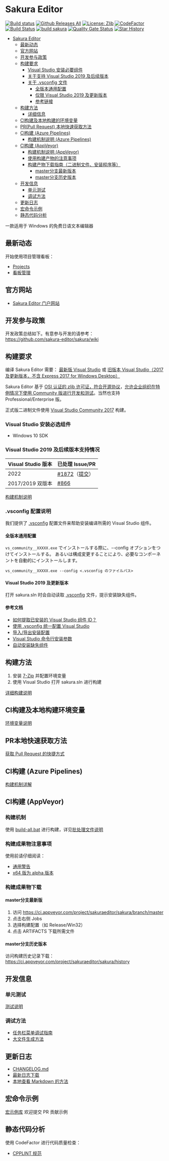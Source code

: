 # Sakura Editor
[![Build status](https://ci.appveyor.com/api/projects/status/xlsp22h1q91mh96j/branch/master?svg=true)](https://ci.appveyor.com/project/sakuraeditor/sakura/branch/master)
[![Github Releases All](https://img.shields.io/github/downloads/sakura-editor/sakura/total.svg)](https://github.com/sakura-editor/sakura/releases "All Releases")
[![License: Zlib](https://img.shields.io/badge/License-Zlib-lightgrey.svg)](https://opensource.org/licenses/Zlib)
[![CodeFactor](https://www.codefactor.io/repository/github/sakura-editor/sakura/badge)](https://www.codefactor.io/repository/github/sakura-editor/sakura)
[![Build Status](https://dev.azure.com/sakuraeditor/sakura/_apis/build/status/sakura-editor.sakura?branchName=master)](https://dev.azure.com/sakuraeditor/sakura/_build/latest?definitionId=3&branchName=master)
[![build sakura](https://github.com/sakura-editor/sakura/workflows/build%20sakura/badge.svg)](https://github.com/sakura-editor/sakura/actions?query=workflow%3A%22build+sakura%22)
[![Quality Gate Status](https://sonarcloud.io/api/project_badges/measure?project=sakura-editor_sakura&metric=alert_status)](https://sonarcloud.io/dashboard?id=sakura-editor_sakura)
[![Star History](https://img.shields.io/badge/star-histroy-yellow.svg)](https://star-history.t9t.io/#sakura-editor/sakura)

<!-- 以下は Markdownの参照形式によるリンク の定義です。 -->
<!-- 参照 https://hail2u.net/blog/coding/markdown-reference-style-links.html -->

[Visual Studio 以前のバージョン]: https://visualstudio.microsoft.com/ja/vs/older-downloads/ "Visual Studio 以前のバージョン"
[Visual Studio 最新版]: https://visualstudio.microsoft.com/ja/downloads/ "Visual Studio 最新版"
[ライセンスの OSI のページ]: https://opensource.org/license/zlib
[Visual Studio Community ライセンス]: https://visualstudio.microsoft.com/ja/license-terms/vs2022-ga-community/
[Markdown をローカルで確認する方法]: https://github.com/sakura-editor/sakura/wiki/markdown-%E3%82%92%E3%83%AD%E3%83%BC%E3%82%AB%E3%83%AB%E3%81%A7%E7%A2%BA%E8%AA%8D%E3%81%99%E3%82%8B%E6%96%B9%E6%B3%95
[How to extract currently installed Visual Studio component IDs?]: https://stackoverflow.com/questions/52946333/how-to-extract-currently-installed-visual-studio-component-ids
[Configure Visual Studio across your organization with .vsconfig]: https://devblogs.microsoft.com/setup/configure-visual-studio-across-your-organization-with-vsconfig/
[インストール構成をインポートまたはエクスポートする]: https://docs.microsoft.com/ja-jp/visualstudio/install/import-export-installation-configurations?view=vs-2019
[コマンド ライン パラメーターを使用して Visual Studio をインストールする]: https://docs.microsoft.com/ja-jp/visualstudio/install/use-command-line-parameters-to-install-visual-studio?view=vs-2019
[不足しているコンポーネントを自動的にインストールする]: https://docs.microsoft.com/ja-jp/visualstudio/install/import-export-installation-configurations?view=vs-2019#automatically-install-missing-components

<!-- TOC -->

- [Sakura Editor](#sakura-editor)
  - [最新动态](#hot-topic)
  - [官方网站](#web-site)
  - [开发参与政策](#開発参加ポリシー)
  - [构建要求](#build-requirements)
    - [Visual Studio 安装必要组件](#visual-studio-install-options-required)
    - [关于支持 Visual Studio 2019 及后续版本](#visual-studio-2019-以降の対応に関して)
    - [关于 .vsconfig 文件](#vsconfig-に関して)
      - [全版本通用配置](#visual-studio-2017-以降共通)
      - [仅限 Visual Studio 2019 及更新版本](#visual-studio-2019-以降のみ)
      - [参考链接](#参照)
  - [构建方法](#how-to-build)
    - [详细信息](#詳細情報)
  - [CI构建及本地构建的环境变量](#ci-buildおよびローカルビルドの環境変数)
  - [PR(Pull Request) 本地快速获取方法](#prpull-request-を簡単にローカルに取得する方法)
  - [CI构建 (Azure Pipelines)](#ci-build-azure-pipelines)
    - [构建机制说明 (Azure Pipelines)](#ビルドの仕組み-azure-pipelines)
  - [CI构建 (AppVeyor)](#ci-build-appveyor)
    - [构建机制说明 (AppVeyor)](#ビルドの仕組み-appveyor)
    - [使用构建产物的注意事项](#ビルド成果物を利用する上での注意事項)
    - [构建产物下载指南（二进制文件、安装程序等）](#ビルド成果物のダウンロードバイナリインストーラなど)
      - [master分支最新版本](#master-の-最新)
      - [master分支历史版本](#master-の-最新以外)
  - [开发信息](#開発情報)
    - [单元测试](#単体テスト)
    - [调试方法](#デバッグ方法)
  - [更新日志](#変更履歴)
  - [宏命令示例](#マクロのサンプル)
  - [静态代码分析](#静的コード解析)

<!-- /TOC -->

一款适用于 Windows 的免费日语文本编辑器

## 最新动态
开始使用项目管理看板：

- [Projects](https://github.com/orgs/sakura-editor/projects)
- [看板管理](https://github.com/sakura-editor/sakura/wiki/ProjectOperation)

## 官方网站
- [Sakura Editor 门户网站](https://sakura-editor.github.io/)

## 开发参与政策
开发政策总结如下。有意参与开发的请参考：  
https://github.com/sakura-editor/sakura/wiki

## 构建要求

编译 Sakura Editor 需要：
[最新版 Visual Studio][Visual Studio 最新版] 或 [旧版本 Visual Studio（2017 及更新版本，不含 Express 2017 for Windows Desktop）][Visual Studio 以前のバージョン]

Sakura Editor 基于 [OSI 认证的 zlib 许可证][ライセンスの OSI のページ][，符合开源协议](LICENSE)，[允许企业组织在特例情况下使用 Community 版进行开发和测试][Visual Studio Community ライセンス]。当然也支持 Professional/Enterprise 版。

正式版二进制文件使用 [Visual Studio Community 2017][Visual Studio 以前のバージョン] 构建。

### Visual Studio 安装必选组件
- Windows 10 SDK

### Visual Studio 2019 及后续版本支持情况

| Visual Studio 版本 | 已处理 Issue/PR                                           |
| ------------------ | -------------------------------------------------------- |
| 2022               | [#1872](https://github.com/sakura-editor/sakura/pull/1872)（[提交][2022対応コミット]） |
| 2017/2019 双版本   | [#866](https://github.com/sakura-editor/sakura/issues/866) |

[2022対応コミット]: https://github.com/sakura-editor/sakura/pull/1872/commits/93cf3f3eacfed6a4d0a2c30d5445b53b2599db3c

[构建机制说明](vcx-props/project-PlatformToolset.md)

### .vsconfig 配置说明

我们提供了 [.vsconfig](.vsconfig) 配置文件来帮助安装编译所需的 Visual Studio 组件。

#### 全版本通用配置

`vs_community__XXXXX.exe` でインストールする際に、--config オプションをつけてインストールする。
あるいは構成変更することにより、必要なコンポーネントを自動的にインストールします。

```
vs_community__XXXXX.exe --config <.vsconfig のファイルパス>
```

#### Visual Studio 2019 及更新版本
打开 sakura.sln 时会自动读取 [.vsconfig](.vsconfig) 文件，提示安装缺失组件。

#### 参考文档
- [如何提取已安装的 Visual Studio 组件 ID？][How to extract currently installed Visual Studio component IDs?]
- [使用 .vsconfig 统一配置 Visual Studio][Configure Visual Studio across your organization with .vsconfig]
- [导入/导出安装配置][インストール構成をインポートまたはエクスポートする]
- [Visual Studio 命令行安装参数][コマンド ライン パラメーターを使用して Visual Studio をインストールする]
- [自动安装缺失组件][不足しているコンポーネントを自動的にインストールする]

## 构建方法
1. 安装 [7-Zip](https://7-zip.opensource.jp/) 并配置环境变量
2. 使用 Visual Studio 打开 sakura.sln 进行构建

[详细构建说明](build.md)

## CI构建及本地构建环境变量
[环境变量说明](ci/build-envvars.md)

## PR本地快速获取方法
[获取 Pull Request 的快捷方式](get-PR.md)

## CI构建 (Azure Pipelines)
[构建机制详解](ci/azure-pipelines/azure-pipelines.md)

## CI构建 (AppVeyor)

### 构建机制
使用 [build-all.bat](build-all.bat) 进行构建，详见[批处理文件说明](ci/build-batchfiles.md)

### 构建成果物注意事项
使用前请仔细阅读：
- [通用警告](installer/warning.txt)
- [x64 版为 alpha 版本](installer/warning-alpha.txt)

### 构建成果物下载

#### master分支最新版
1. 访问 https://ci.appveyor.com/project/sakuraeditor/sakura/branch/master
2. 点击右侧 Jobs
3. 选择构建配置（如 Release/Win32）
4. 点击 ARTIFACTS 下载所需文件

#### master分支历史版本
访问构建历史记录下载：
https://ci.appveyor.com/project/sakuraeditor/sakura/history

## 开发信息

### 单元测试
[测试说明](tests/unittest.md)

### 调试方法
- [任务栏菜单调试指南](debug-tasktray-menu.md)
- [大文件生成方法](create-big-file.md)

## 更新日志
- [CHANGELOG.md](https://github.com/sakura-editor/sakura/blob/master/CHANGELOG.md)
- [最新日志下载](https://ci.appveyor.com/project/sakuraeditor/changelog-sakura/branch/master/artifacts)
- [本地查看 Markdown 的方法](https://github.com/sakura-editor/sakura/wiki/markdown-%E3%82%92%E3%83%AD%E3%83%BC%E3%82%AB%E3%83%AB%E3%81%A7%E7%A2%BA%E8%AA%8D%E3%81%99%E3%82%8B%E6%96%B9%E6%B3%95)

## 宏命令示例
[宏示例库](tools/macro) 欢迎提交 PR 贡献示例

## 静态代码分析
使用 CodeFactor 进行代码质量检查：
- [CPPLINT 规范](CPPLINT.md)

